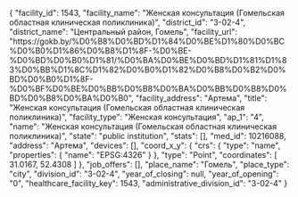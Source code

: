 {
    "facility_id": 1543,
    "facility_name": "Женская консультация (Гомельская областная клиническая поликлиника)",
    "district_id": "3-02-4",
    "district_name": "Центральный район, Гомель",
    "facility_url": "https:\/\/gokb.by\/%D0%B8%D0%BD%D1%84%D0%BE%D1%80%D0%BC%D0%B0%D1%86%D0%B8%D1%8F-%D0%BE-%D0%BD%D0%B0%D1%81\/%D0%BA%D0%BE%D0%BD%D1%81%D1%83%D0%BB%D1%8C%D1%82%D0%B0%D1%82%D0%B8%D0%B2%D0%BD%D0%B0%D1%8F-%D0%BF%D0%BE%D0%BB%D0%B8%D0%BA%D0%BB%D0%B8%D0%BD%D0%B8%D0%BA%D0%B0",
    "facility_address": "Артема",
    "title": "Женская консультация (Гомельская областная клиническая поликлиника)",
    "facility_type": "Женская консультация",
    "ap_1": "4",
    "name": "Женская консультация (Гомельская областная клиническая поликлиника)",
    "state": "public institution",
    "stats": [],
    "med_id": 10216088,
    "address": "Артема",
    "devices": [],
    "coord_x_y": {
        "crs": {
            "type": "name",
            "properties": {
                "name": "EPSG:4326"
            }
        },
        "type": "Point",
        "coordinates": [
            31.0167,
            52.4308
        ]
    },
    "job_offers": [],
    "place_name": "Гомель",
    "place_type": "city",
    "division_id": "3-02-4",
    "year_of_closing": null,
    "year_of_opening": "0",
    "healthcare_facility_key": 1543,
    "administrative_division_id": "3-02-4"
}